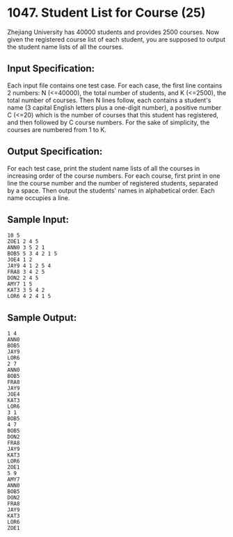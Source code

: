 # 1047. Student List for Course (25)

Zhejiang University has 40000 students and provides 2500 courses. Now given the registered course list of each student, you are supposed to output the student name lists of all the courses.

## Input Specification:

Each input file contains one test case. For each case, the first line contains 2 numbers: N (<=40000), the total number of students, and K (<=2500), the total number of courses. Then N lines follow, each contains a student's name (3 capital English letters plus a one-digit number), a positive number C (<=20) which is the number of courses that this student has registered, and then followed by C course numbers. For the sake of simplicity, the courses are numbered from 1 to K.

## Output Specification:

For each test case, print the student name lists of all the courses in increasing order of the course numbers. For each course, first print in one line the course number and the number of registered students, separated by a space. Then output the students' names in alphabetical order. Each name occupies a line.

## Sample Input:

```
10 5
ZOE1 2 4 5
ANN0 3 5 2 1
BOB5 5 3 4 2 1 5
JOE4 1 2
JAY9 4 1 2 5 4
FRA8 3 4 2 5
DON2 2 4 5
AMY7 1 5
KAT3 3 5 4 2
LOR6 4 2 4 1 5
```

## Sample Output:

```
1 4
ANN0
BOB5
JAY9
LOR6
2 7
ANN0
BOB5
FRA8
JAY9
JOE4
KAT3
LOR6
3 1
BOB5
4 7
BOB5
DON2
FRA8
JAY9
KAT3
LOR6
ZOE1
5 9
AMY7
ANN0
BOB5
DON2
FRA8
JAY9
KAT3
LOR6
ZOE1
```